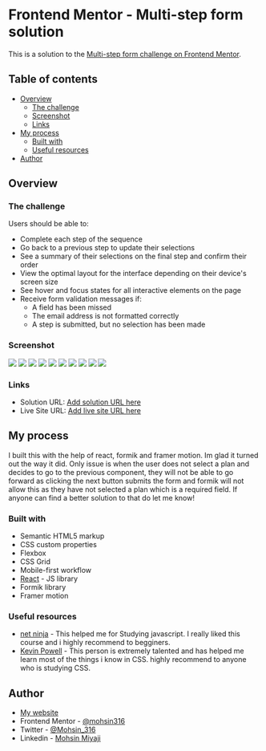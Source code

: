 # Frontend Mentor - Multi-step form solution

This is a solution to the [Multi-step form challenge on Frontend Mentor](https://www.frontendmentor.io/challenges/multistep-form-YVAnSdqQBJ). 

## Table of contents

- [Overview](#overview)
  - [The challenge](#the-challenge)
  - [Screenshot](#screenshot)
  - [Links](#links)
- [My process](#my-process)
  - [Built with](#built-with)
  - [Useful resources](#useful-resources)
- [Author](#author)

## Overview

### The challenge

Users should be able to:

- Complete each step of the sequence
- Go back to a previous step to update their selections
- See a summary of their selections on the final step and confirm their order
- View the optimal layout for the interface depending on their device's screen size
- See hover and focus states for all interactive elements on the page
- Receive form validation messages if:
  - A field has been missed
  - The email address is not formatted correctly
  - A step is submitted, but no selection has been made

### Screenshot

![](final-preview/desktop1.jpg)
![](final-preview/desktop2.jpg)
![](final-preview/desktop3.jpg)
![](final-preview/desktop4.jpg)
![](final-preview/desktop5.jpg)
![](final-preview/phone1.jpg)
![](final-preview/phone2.jpg)
![](final-preview/phone3.jpg)
![](final-preview/phone4.jpg)
![](final-preview/phone5.jpg)


### Links

- Solution URL: [Add solution URL here](https://www.frontendmentor.io/solutions/multistep-form-using-react-formik-and-framermotion--Pbsh-KuZr)
- Live Site URL: [Add live site URL here](https://mohsin316.github.io/multi-step-form/)

## My process

I built this with the help of react, formik and framer motion. Im glad it turned out the way it did. Only issue is when the user does not select a plan and decides to go to the previous component, they will not be able to go forward as clicking the next button submits the form and formik will not allow this as they have not selected a plan which is a required field. If anyone can find a better solution to that do let me know!

### Built with

- Semantic HTML5 markup
- CSS custom properties
- Flexbox
- CSS Grid
- Mobile-first workflow
- [React](https://reactjs.org/) - JS library
- Formik library
- Framer motion
### Useful resources

- [net ninja](https://netninja.dev/courses) - This helped me for Studying javascript. I really liked this course and i highly recommend to begginers.
- [Kevin Powell](https://www.youtube.com/kepowob) - This person is extremely talented and has helped me learn most of the things i know in CSS. highly recommend to anyone who is studying CSS.
## Author

- [My website](https://mohsins-solutions.netlify.app/)
- Frontend Mentor - [@mohsin316](https://www.frontendmentor.io/profile/mohsin316)
- Twitter - [@Mohsin_316](https://twitter.com/Mohsin_316)
- Linkedin - [Mohsin Miyaji](https://www.linkedin.com/in/mohsin-miyaji-084b00229/)